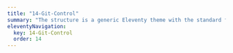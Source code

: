 ```yaml
---
title: "14-Git-Control"
summary: "The structure is a generic Eleventy theme with the standard folder and file names."
eleventyNavigation:
  key: 14-Git-Control
  order: 14
---
```


